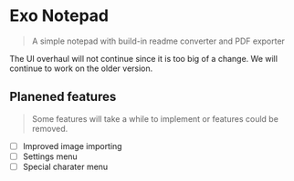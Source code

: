# Exo Notepad

> A simple notepad with build-in readme converter and PDF exporter

The UI overhaul will not continue since it is too big of a change. We will continue to work on the older version.

## Planened features

> Some features will take a while to implement or features could be removed.

- [ ] Improved image importing
- [ ] Settings menu
- [ ] Special charater menu
